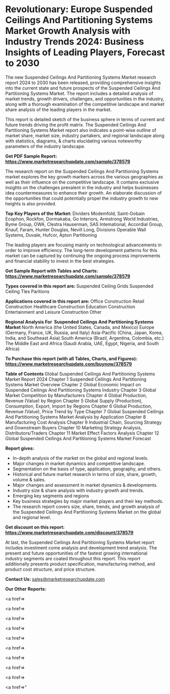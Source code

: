 # Revolutionary: Europe Suspended Ceilings And Partitioning Systems Market Growth Analysis with Industry Trends 2024: Business Insights of Leading Players, Forecast to 2030

The new Suspended Ceilings And Partitioning Systems Market research report 2024 to 2030 has been released, providing comprehensive insights into the current state and future prospects of the Suspended Ceilings And Partitioning Systems Market. The report includes a detailed analysis of market trends, growth drivers, challenges, and opportunities in the industry, along with a thorough examination of the competitive landscape and market share analysis of the leading players in the market.

This report is detailed sketch of the business sphere in terms of current and future trends driving the profit matrix. The Suspended Ceilings And Partitioning Systems Market report also indicates a point-wise outline of market share, market size, industry partakers, and regional landscape along with statistics, diagrams, &amp; charts elucidating various noteworthy parameters of the industry landscape.

<strong><b>Get PDF Sample Report: <a href=https://www.marketresearchupdate.com/sample/378579>https://www.marketresearchupdate.com/sample/378579</a></b></strong>

The research report on the Suspended Ceilings And Partitioning Systems market explores the key growth markers across the various geographies as well as their influence on the competitive landscape. It contains exclusive insights on the challenges prevalent in the industry and helps businesses idea countermeasures to enhance their growth. An elaborate discussion of the opportunities that could potentially propel the industry growth to new heights is also provided.

<strong><b>Top Key Players of the Market:
</b></strong>Dividers Modemfold, Saint-Gobain Ecophon, Rockfon, Dormakaba, Go Interiors, Armstrong World Industries, Byme Group, OWA, Clestra Hauserman, SAS Intemational, Accordial Group, Knauf, Faram, Hunter Douglas, Nevill Long, Divisions Operable Wall Systems, Duvale, Hufcor, Apton Partitioning<strong><b>
</b></strong>

The leading players are focusing mainly on technological advancements in order to improve efficiency. The long-term development patterns for this market can be captured by continuing the ongoing process improvements and financial stability to invest in the best strategies.

<strong><b>Get Sample Report with Tables and Charts: <a href=https://www.marketresearchupdate.com/sample/378579>https://www.marketresearchupdate.com/sample/378579</a></b></strong>

<strong><b>Types covered in this report are:
</b></strong>Suspended Ceiling Grids
Suspended Ceiling Tles
Paritions<strong><b>
</b></strong>

<strong><b>Applications covered in this report are:
</b></strong>Office Construction
Retail Construction
Healthcare Construction
Education Construction
Entertainment and Leisure Construction
Other<strong><b>
</b></strong>

<strong><b>Regional Analysis For  Suspended Ceilings And Partitioning Systems Market</b></strong><strong><b>
</b></strong>North America (the United States, Canada, and Mexico)
Europe (Germany, France, UK, Russia, and Italy)
Asia-Pacific (China, Japan, Korea, India, and Southeast Asia)
South America (Brazil, Argentina, Colombia, etc.)
The Middle East and Africa (Saudi Arabia, UAE, Egypt, Nigeria, and South Africa)

<strong><b>To Purchase this report (with all Tables, Charts, and Figures): <a href=https://www.marketresearchupdate.com/buynow/378579>https://www.marketresearchupdate.com/buynow/378579</a></b></strong>

<strong><b>Table of Contents</b></strong><strong><b>
</b></strong>Global Suspended Ceilings And Partitioning Systems Market Report 2024
Chapter 1 Suspended Ceilings And Partitioning Systems Market Overview
Chapter 2 Global Economic Impact on Suspended Ceilings And Partitioning Systems Industry
Chapter 3 Global Market Competition by Manufacturers
Chapter 4 Global Production, Revenue (Value) by Region
Chapter 5 Global Supply (Production), Consumption, Export, Import by Regions
Chapter 6 Global Production, Revenue (Value), Price Trend by Type
Chapter 7 Global Suspended Ceilings And Partitioning Systems Market Analysis by Application
Chapter 8 Manufacturing Cost Analysis
Chapter 9 Industrial Chain, Sourcing Strategy and Downstream Buyers
Chapter 10 Marketing Strategy Analysis, Distributors/Traders
Chapter 11 Market Effect Factors Analysis
Chapter 12 Global Suspended Ceilings And Partitioning Systems Market Forecast

<strong><b>Report gives:</b></strong>

- In-depth analysis of the market on the global and regional levels.
- Major changes in market dynamics and competitive landscape.
- Segmentation on the basis of type, application, geography, and others.
- Historical and future market research in terms of size, share, growth, volume &amp; sales.
- Major changes and assessment in market dynamics &amp; developments.
- Industry size &amp; share analysis with industry growth and trends.
- Emerging key segments and regions
- Key business strategies by major market players and their key methods.
- The research report covers size, share, trends, and growth analysis of the Suspended Ceilings And Partitioning Systems Market on the global and regional level.

<strong><b>Get discount on this report: <a href=https://www.marketresearchupdate.com/discount/378579>https://www.marketresearchupdate.com/discount/378579</a></b></strong>

At last, the Suspended Ceilings And Partitioning Systems Market report includes investment come analysis and development trend analysis. The present and future opportunities of the fastest growing international industry segments are coated throughout this report. This report additionally presents product specification, manufacturing method, and product cost structure, and price structure.

<strong><b>Contact Us:
</b></strong>sales@marketresearchupdate.com

<strong>Our Other Reports:</strong>

<a href=></a>

<a href=></a>

<a href=></a>

<a href=></a>

<a href=></a>

<a href=></a>

<a href=></a>

<a href=></a>

<a href=></a>

<a href=></a>"
